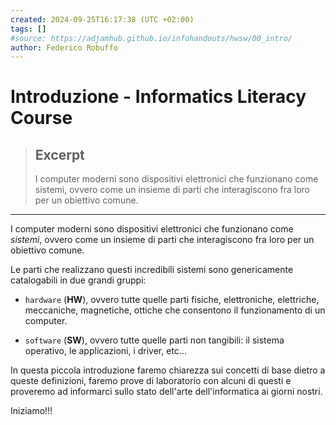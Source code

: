 ```yaml
---
created: 2024-09-25T16:17:38 (UTC +02:00)
tags: []
#source: https://adjamhub.github.io/infohandouts/hwsw/00_intro/
author: Federico Robuffo
---
```


# Introduzione - Informatics Literacy Course

> ## Excerpt
> I computer moderni sono dispositivi elettronici che funzionano come sistemi, ovvero come un insieme di parti che interagiscono fra loro per un obiettivo comune.

---
I computer moderni sono dispositivi elettronici che funzionano come _sistemi_, ovvero come un insieme di parti che interagiscono fra loro per un obiettivo comune.

Le parti che realizzano questi incredibili sistemi sono genericamente catalogabili in due grandi gruppi:

-   `hardware` (**HW**), ovvero tutte quelle parti fisiche, elettroniche, elettriche, meccaniche, magnetiche, ottiche che consentono il funzionamento di un computer.
    
-   `software` (**SW**), ovvero tutte quelle parti non tangibili: il sistema operativo, le applicazioni, i driver, etc...
    

In questa piccola introduzione faremo chiarezza sui concetti di base dietro a queste definizioni, faremo prove di laboratorio con alcuni di questi e proveremo ad informarci sullo stato dell'arte dell'informatica ai giorni nostri.

Iniziamo!!!
